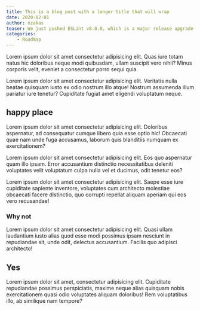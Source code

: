 ```yaml
---
title: This is a blog post with a longer title that will wrap
date: 2020-02-01
author: nzakas
teaser: We just pushed ESLint v8.0.0, which is a major release upgrade of ESLint. This release adds some new features and fixes several bugs found in the previous release.
categories:
    - Roadmap
---
```


Lorem ipsum dolor sit amet consectetur adipisicing elit. Quas iure totam natus hic doloribus neque modi quibusdam, ullam suscipit vero nihil? Minus corporis velit, eveniet a consectetur porro sequi quia.

Lorem ipsum dolor sit amet consectetur adipisicing elit. Veritatis nulla beatae quisquam iusto ex odio nostrum illo atque! Nostrum assumenda illum pariatur iure tenetur? Cupiditate fugiat amet eligendi voluptatum neque.

## happy place

Lorem ipsum dolor sit amet consectetur adipisicing elit. Doloribus aspernatur, ad consequatur cumque libero quia esse optio hic! Obcaecati quae nam unde fuga accusamus, laborum quis blanditiis numquam ex exercitationem?

Lorem ipsum dolor sit amet consectetur adipisicing elit. Eos quo aspernatur quam illo ipsam. Error accusantium distinctio necessitatibus deleniti voluptates velit voluptatum culpa nulla vel et ducimus, odit tenetur eos?

Lorem ipsum dolor sit amet consectetur adipisicing elit. Saepe esse iure cupiditate sapiente inventore, voluptates cum architecto molestiae obcaecati facere distinctio, quo corrupti repellat aliquam aperiam qui eos vero recusandae!

### Why not

Lorem ipsum dolor sit amet consectetur adipisicing elit. Quasi ullam laudantium iusto alias quod esse modi possimus ipsam nesciunt in repudiandae sit, unde odit, delectus accusantium. Facilis quo adipisci architecto!

## Yes

Lorem ipsum dolor sit amet, consectetur adipisicing elit. Cupiditate repudiandae possimus perspiciatis, maxime neque alias quisquam nobis exercitationem quasi odio voluptates aliquam doloribus! Rem voluptatibus illo, ab similique nam tempore?
